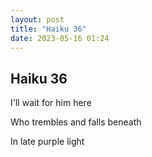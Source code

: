 ```yaml
---
layout: post
title: "Haiku 36"
date: 2023-05-16 01:24
---
```

Haiku 36
-
I'll wait for him here

Who trembles and falls beneath

In late purple light
